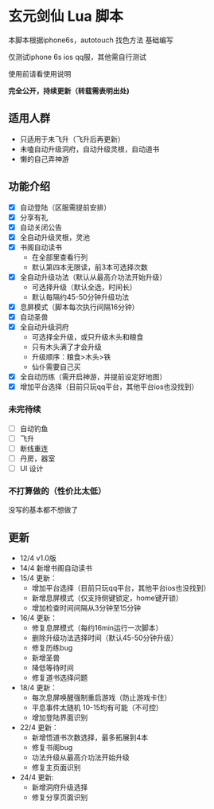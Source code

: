 # 玄元剑仙 Lua 脚本
本脚本根据iphone6s，autotouch 找色方法 基础编写

仅测试iphone 6s ios qq服，其他需自行测试

使用前请看使用说明

**完全公开，持续更新（转载需表明出处)**

## 适用人群
* 只适用于未飞升（飞升后再更新）
* 未嗑自动升级洞府，自动升级灵根，自动道书
* 懒的自己弄神游


## 功能介绍

- [x] 自动登陆（区服需提前安排）
- [x] 分享有礼
- [x] 自动关闭公告
- [x] 全自动升级灵根，灵池
- [x] 书阁自动读书
  * 在全部里查看行列
  * 默认第四本无限读，前3本可选择次数    
- [x] 全自动升级功法（默认从最高介功法开始升级）
  * 可选择升级（默认全选，时间长）
  * 默认每隔约45-50分钟升级功法
- [x] 息屏模式（脚本每次执行间隔16分钟）
- [x] 自动圣兽
- [x] 全自动升级洞府
  * 可选择全升级，或只升级木头和粮食
  * 只有木头满了才会升级
  * 升级顺序：粮食>木头>铁
  * 仙仆需要自己买
- [x] 全自动历练（需开启神游，并提前设定好地图）
- [x] 增加平台选择（目前只玩qq平台，其他平台ios也没找到）

### 未完待续
- [ ] 自动钓鱼
- [ ] 飞升
- [ ] 断线重连
- [ ] 丹房，器室
- [ ] UI 设计

### 不打算做的（性价比太低）
没写的基本都不想做了


## 更新
* 12/4 v1.0版
* 14/4 新增书阁自动读书
* 15/4 更新： 
    * 增加平台选择（目前只玩qq平台，其他平台ios也没找到）
    * 新增息屏模式（仅支持侧键锁定，home键开锁）
    * 增加检查时间间隔从3分钟至15分钟
* 16/4 更新：
    * 修复息屏模式（每约16min运行一次脚本）
    * 删除升级功法选择时间（默认45-50分钟升级）
    * 修复历练bug
    * 新增圣兽
    * 降低等待时间
    * 修复道书选择问题
* 18/4 更新：
    * 每次息屏唤醒强制重启游戏（防止游戏卡住）
    * 平息事件太随机 10-15均有可能（不可控）
    * 增加登陆界面识别
* 22/4 更新：
    * 新增悟道书次数选择，最多拓展到4本
    * 修复书阁bug
    * 功法升级从最高介功法开始升级
    * 修复主页面识别
* 24/4 更新:
    * 新增洞府升级选择
    * 修复分享页面识别 
